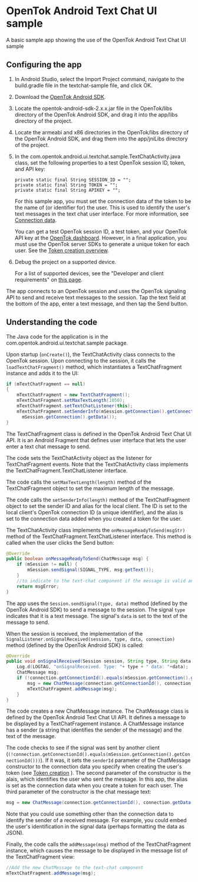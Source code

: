 OpenTok Android Text Chat UI sample
===================================
A basic sample app showing the use of the OpenTok Android Text Chat UI sample

## Configuring the app

1. In Android Studio, select the Import Project command, navigate to
   the build.gradle file in the textchat-sample file, and click OK.

2. Download the [OpenTok Android SDK](https://tokbox.com/opentok/libraries/client/android/).

3. Locate the opentok-android-sdk-2.x.x.jar file in the OpenTok/libs directory of the OpenTok
   Android SDK, and drag it into the app/libs directory of the project.

4. Locate the armeabi and x86 directories in the OpenTok/libs directory of the OpenTok
   Android SDK, and drag them into the app/jniLibs directory of the project.

5. In the com.opentok.android.ui.textchat.sample.TextChatActivity.java class, set the following
   properties to a test OpenTok session ID, token, and API key:

   ```
   private static final String SESSION_ID = "";
   private static final String TOKEN = "";
   private static final String APIKEY = "";
   ```

   For this sample app, you must set the connection data of the token to be the name of
   (or identifier for) the user. This is used to identify the user's text messages
   in the text chat user interface. For more information, see
   [Connection data](https://tokbox.com/developer/guides/create-token/#connection-data).


   You can get a test OpenTok session ID, a test token, and your OpenTok API key at the
   [OpenTok dashboard](https://dashboard.tokbox.com/). However, in a final application,
   you must use the OpenTok server SDKs to generate a unique token for each user. See
   the [Token creation overview](https://tokbox.com/developer/guides/create-token/).

6. Debug the project on a supported device.

   For a list of supported devices, see the "Developer and client requirements"
   on [this page](https://tokbox.com/developer/sdks/android/).

The app connects to an OpenTok session and uses the OpenTok signaling API to send and
receive text messages to the session. Tap the text field at the bottom of the app,
enter a text message, and then tap the Send button.

## Understanding the code

The Java code for the application is in the com.opentok.android.ui.textchat.sample package.

Upon startup (`onCreate()`), the TextChatActivity class connects to the OpenTok session.
Upon connecting to the session, it calls the `loadTextChatFragment()` method, which
instantiates a TextChatFragment instance and adds it to the UI:

```java
if (mTextChatFragment == null)
{
    mTextChatFragment = new TextChatFragment();
    mTextChatFragment.setMaxTextLength(1050);
    mTextChatFragment.setTextChatListener(this);
    mTextChatFragment.setSenderInfo(mSession.getConnection().getConnectionId(),
      mSession.getConnection().getData());
}
```

The TextChatFragment class is defined in the OpenTok Android Text Chat UI API. It is an
Android Fragment that defines user interface that lets the user enter a text chat message to send.

The code sets the TextChatActivity object as the listener for TextChatFragment events.
Note that the TextChatActivity class implements the TextChatFragment.TextChatListener
interface.

The code calls the `setMaxTextLength(length)` method of the TextChatFragment object to
set the maximum length of the message.

The code calls the `setSenderInfo(length)` method of the TextChatFragment object to
set the sender ID and alias for the local client. The ID is set to the local client's
OpenTok connection ID (a unique identifier), and the alias is set to the connection data
added when you created a token for the user.

The TextChatActivity class implements the `onMessageReadyToSend(msgStr)` method of the
TextChatFragment.TextChatListener interface. This method is called when the user clicks the
Send button:

```java
@Override
public boolean onMessageReadyToSend(ChatMessage msg) {
    if (mSession != null) {
        mSession.sendSignal(SIGNAL_TYPE, msg.getText());
    }
    //to indicate to the text-chat component if the message is valid and it is ready to be sent
    return msgError;
}
```

The app uses the `Session.sendSignal(type, data)` method (defined by the OpenTok
Android SDK) to send a message to the session. The signal `type` indicates that it is
a text message. The signal's `data` is set to the text of the message to send.

When the session is received, the implementation of the
`SignalListener.onSignalReceived(session, type, data, connection)` method (defined by the OpenTok
Android SDK) is called:

```java
@Override
public void onSignalReceived(Session session, String type, String data, Connection connection) {
    Log.d(LOGTAG, "onSignalReceived. Type: "+ type + " data: "+data);
    ChatMessage msg;
    if (!connection.getConnectionId().equals(mSession.getConnection().getConnectionId())) {
        msg = new ChatMessage(connection.getConnectionId(), connection.getData(), data);
        mTextChatFragment.addMessage(msg);
    }
}
```

The code creates a new ChatMessage instance. The ChatMessage class is defined by the
OpenTok Android Text Chat UI API. It defines a message to be displayed by a
TextChatFragement instance. A ChatMessage instance has a sender (a string that identifies
the sender of the message) and the text of the message.

The code checks to see if the signal was sent by another client
(`(!connection.getConnectionId().equals(mSession.getConnection().getConnectionId()))`).
If it was, it sets the `senderId` parameter of the ChatMessage constructor to the connection
data you specify when creating the user's token (see
[Token creation](https://tokbox.com/developer/guides/create-token/) ). The second parameter of
the constructor is the alais, which identifies the user who sent the message. In this app, the
alias is set as the connection data when you create a token for each user. The third parameter of 
the constructor is the chat message text:

```java
msg = new ChatMessage(connection.getConnectionId(), connection.getData(), data);
```

Note that you could use something other than the connection data to identify the sender
of a received message. For example, you could embed the user's identification in the
signal data (perhaps formatting the data as JSON).

Finally, the code calls the `addMessage(msg)` method of the TextChatFragment instance,
which causes the message to be displayed in the message list of the TextChatFragment view:

```java
//Add the new ChatMessage to the text-chat component
mTextChatFragment.addMessage(msg);
```
